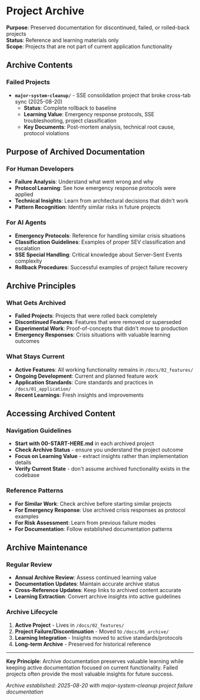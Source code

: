 # Project Archive

**Purpose**: Preserved documentation for discontinued, failed, or rolled-back projects  
**Status**: Reference and learning materials only  
**Scope**: Projects that are not part of current application functionality

## Archive Contents

### Failed Projects
- **`major-system-cleanup/`** - SSE consolidation project that broke cross-tab sync (2025-08-20)
  - **Status**: Complete rollback to baseline
  - **Learning Value**: Emergency response protocols, SSE troubleshooting, project classification
  - **Key Documents**: Post-mortem analysis, technical root cause, protocol violations

## Purpose of Archived Documentation

### For Human Developers
- **Failure Analysis**: Understand what went wrong and why
- **Protocol Learning**: See how emergency response protocols were applied
- **Technical Insights**: Learn from architectural decisions that didn't work
- **Pattern Recognition**: Identify similar risks in future projects

### For AI Agents
- **Emergency Protocols**: Reference for handling similar crisis situations
- **Classification Guidelines**: Examples of proper SEV classification and escalation
- **SSE Special Handling**: Critical knowledge about Server-Sent Events complexity
- **Rollback Procedures**: Successful examples of project failure recovery

## Archive Principles

### What Gets Archived
- **Failed Projects**: Projects that were rolled back completely
- **Discontinued Features**: Features that were removed or superseded
- **Experimental Work**: Proof-of-concepts that didn't move to production
- **Emergency Responses**: Crisis situations with valuable learning outcomes

### What Stays Current
- **Active Features**: All working functionality remains in `/docs/02_features/`
- **Ongoing Development**: Current and planned feature work
- **Application Standards**: Core standards and practices in `/docs/01_application/`
- **Recent Learnings**: Fresh insights and improvements

## Accessing Archived Content

### Navigation Guidelines
- **Start with 00-START-HERE.md** in each archived project
- **Check Archive Status** - ensure you understand the project outcome
- **Focus on Learning Value** - extract insights rather than implementation details
- **Verify Current State** - don't assume archived functionality exists in the codebase

### Reference Patterns
- **For Similar Work**: Check archive before starting similar projects
- **For Emergency Response**: Use archived crisis responses as protocol examples
- **For Risk Assessment**: Learn from previous failure modes
- **For Documentation**: Follow established documentation patterns

## Archive Maintenance

### Regular Review
- **Annual Archive Review**: Assess continued learning value
- **Documentation Updates**: Maintain accurate archive status
- **Cross-Reference Updates**: Keep links to archived content accurate
- **Learning Extraction**: Convert archive insights into active guidelines

### Archive Lifecycle
1. **Active Project** - Lives in `/docs/02_features/`
2. **Project Failure/Discontinuation** - Moved to `/docs/06_archive/`
3. **Learning Integration** - Insights moved to active standards/protocols
4. **Long-term Archive** - Preserved for historical reference

---

**Key Principle**: Archive documentation preserves valuable learning while keeping active documentation focused on current functionality. Failed projects often provide the most valuable insights for future success.

*Archive established: 2025-08-20 with major-system-cleanup project failure documentation*